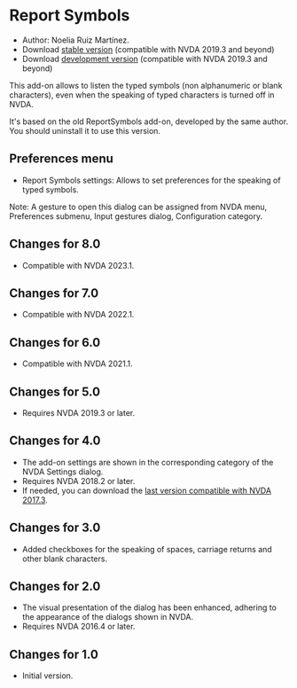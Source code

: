 # Report Symbols #
*	Author: Noelia Ruiz Martínez.
*	Download [stable version][1] (compatible with NVDA 2019.3 and beyond)
*	Download [development version][2] (compatible with NVDA 2019.3 and beyond)

This add-on allows to listen the typed symbols (non alphanumeric or blank characters), even when the speaking of typed characters is turned off in NVDA.

It's based on the old ReportSymbols add-on, developed by the same author. You should uninstall it to use this version.

## Preferences menu ##
*	Report Symbols settings: Allows to set preferences for the speaking of typed symbols.

Note: A gesture to open this dialog can be assigned from NVDA menu, Preferences submenu, Input gestures dialog, Configuration category.

## Changes for 8.0
* Compatible with NVDA 2023.1.

## Changes for 7.0
* Compatible with NVDA 2022.1.

## Changes for 6.0
* Compatible with NVDA 2021.1.

## Changes for 5.0 ##
*	Requires NVDA 2019.3 or later.

## Changes for 4.0 ##
* The add-on settings are shown in the corresponding category of the NVDA Settings dialog.
* Requires NVDA 2018.2 or later.
* If needed, you can download the [last version compatible with NVDA 2017.3][3].

## Changes for 3.0 ##
* Added checkboxes for the speaking of spaces, carriage returns and other blank characters.

## Changes for 2.0 ##
*	The visual presentation of the dialog has been enhanced, adhering to the appearance of the dialogs shown in NVDA.
*	Requires NVDA 2016.4 or later.

## Changes for 1.0 ##
*	Initial version.

[1]: http://addons.nvda-project.org/files/get.php?file=rsy

[2]: http://addons.nvda-project.org/files/get.php?file=rsy-dev

[3]: http://addons.nvda-project.org/files/get.php?file=rsy-o
